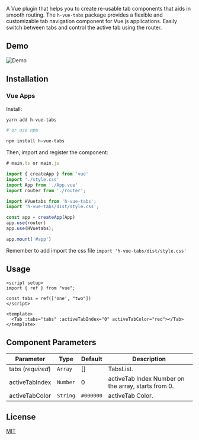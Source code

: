 A Vue plugin that helps you to create re-usable tab components that aids in smooth routing.
The `h-vue-tabs` package provides a flexible and customizable tab navigation component for Vue.js applications. Easily switch between tabs and control the active tab using the router.

## Demo
![Demo](image.png)


## Installation

### Vue Apps

Install:

```bash
yarn add h-vue-tabs

# or use npm

npm install h-vue-tabs
```

Then, import and register the component:

```js
# main.ts or main.js

import { createApp } from 'vue'
import './style.css'
import App from './App.vue'
import router from './router';

import HVuetabs from 'h-vue-tabs';
import 'h-vue-tabs/dist/style.css';

const app = createApp(App)
app.use(router)
app.use(HVuetabs);

app.mount('#app')
```

Remember to add import the css file  `import 'h-vue-tabs/dist/style.css'`


## Usage

```vue
<script setup>
import { ref } from "vue";

const tabs = ref(['one', "two"])
</script>

<template>
  <Tab :tabs="tabs" :activeTabIndex="0" activeTabColor="red"></Tab>
</template>
```

## Component Parameters

Parameter | Type | Default | Description
--------- | ---- | ------- | -----------
tabs (*required*) | `Array` | [] | TabsList.
activeTabIndex | `Number` | 0 | activeTab Index Number on the array, starts from 0.
activeTabColor | `String` | `#000000` | activeTab Color.

## License

[MIT](https://github.com/Hannahadora/h-vue-tabs/blob/master/LICENSE.md)